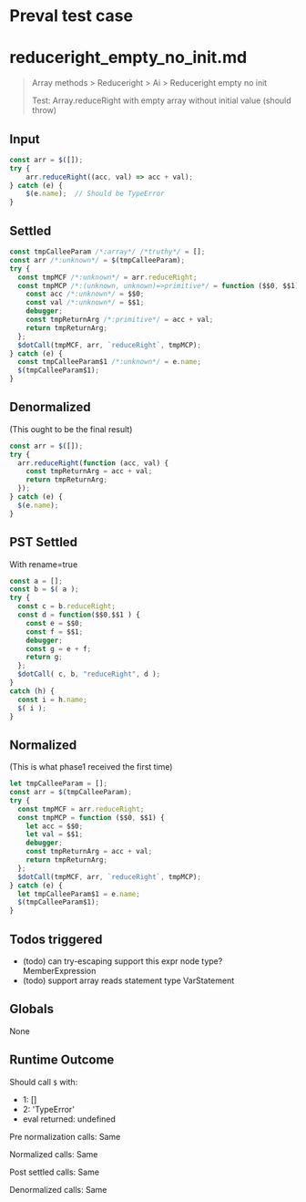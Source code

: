 # Preval test case

# reduceright_empty_no_init.md

> Array methods > Reduceright > Ai > Reduceright empty no init
>
> Test: Array.reduceRight with empty array without initial value (should throw)

## Input

`````js filename=intro
const arr = $([]);
try {
    arr.reduceRight((acc, val) => acc + val);
} catch (e) {
    $(e.name);  // Should be TypeError
}
`````


## Settled


`````js filename=intro
const tmpCalleeParam /*:array*/ /*truthy*/ = [];
const arr /*:unknown*/ = $(tmpCalleeParam);
try {
  const tmpMCF /*:unknown*/ = arr.reduceRight;
  const tmpMCP /*:(unknown, unknown)=>primitive*/ = function ($$0, $$1) {
    const acc /*:unknown*/ = $$0;
    const val /*:unknown*/ = $$1;
    debugger;
    const tmpReturnArg /*:primitive*/ = acc + val;
    return tmpReturnArg;
  };
  $dotCall(tmpMCF, arr, `reduceRight`, tmpMCP);
} catch (e) {
  const tmpCalleeParam$1 /*:unknown*/ = e.name;
  $(tmpCalleeParam$1);
}
`````


## Denormalized
(This ought to be the final result)

`````js filename=intro
const arr = $([]);
try {
  arr.reduceRight(function (acc, val) {
    const tmpReturnArg = acc + val;
    return tmpReturnArg;
  });
} catch (e) {
  $(e.name);
}
`````


## PST Settled
With rename=true

`````js filename=intro
const a = [];
const b = $( a );
try {
  const c = b.reduceRight;
  const d = function($$0,$$1 ) {
    const e = $$0;
    const f = $$1;
    debugger;
    const g = e + f;
    return g;
  };
  $dotCall( c, b, "reduceRight", d );
}
catch (h) {
  const i = h.name;
  $( i );
}
`````


## Normalized
(This is what phase1 received the first time)

`````js filename=intro
let tmpCalleeParam = [];
const arr = $(tmpCalleeParam);
try {
  const tmpMCF = arr.reduceRight;
  const tmpMCP = function ($$0, $$1) {
    let acc = $$0;
    let val = $$1;
    debugger;
    const tmpReturnArg = acc + val;
    return tmpReturnArg;
  };
  $dotCall(tmpMCF, arr, `reduceRight`, tmpMCP);
} catch (e) {
  let tmpCalleeParam$1 = e.name;
  $(tmpCalleeParam$1);
}
`````


## Todos triggered


- (todo) can try-escaping support this expr node type? MemberExpression
- (todo) support array reads statement type VarStatement


## Globals


None


## Runtime Outcome


Should call `$` with:
 - 1: []
 - 2: 'TypeError'
 - eval returned: undefined

Pre normalization calls: Same

Normalized calls: Same

Post settled calls: Same

Denormalized calls: Same
